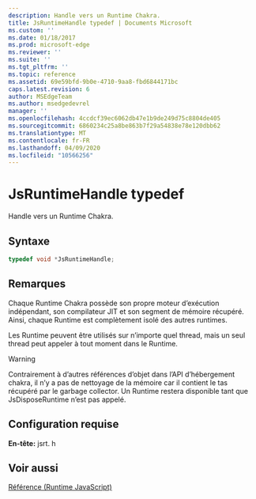 ```yaml
---
description: Handle vers un Runtime Chakra.
title: JsRuntimeHandle typedef | Documents Microsoft
ms.custom: ''
ms.date: 01/18/2017
ms.prod: microsoft-edge
ms.reviewer: ''
ms.suite: ''
ms.tgt_pltfrm: ''
ms.topic: reference
ms.assetid: 69e59bfd-9b0e-4710-9aa8-fbd6844171bc
caps.latest.revision: 6
author: MSEdgeTeam
ms.author: msedgedevrel
manager: ''
ms.openlocfilehash: 4ccdcf39ec6062db47e1b9de249d75c8804de405
ms.sourcegitcommit: 6860234c25a8be863b7f29a54838e78e120dbb62
ms.translationtype: MT
ms.contentlocale: fr-FR
ms.lasthandoff: 04/09/2020
ms.locfileid: "10566256"
---
```

# JsRuntimeHandle typedef
Handle vers un Runtime Chakra.  
  
## Syntaxe  
  
```cpp  
typedef void *JsRuntimeHandle;  
```  
  
## Remarques  
 Chaque Runtime Chakra possède son propre moteur d’exécution indépendant, son compilateur JIT et son segment de mémoire récupéré. Ainsi, chaque Runtime est complètement isolé des autres runtimes.  
  
 Les Runtime peuvent être utilisés sur n’importe quel thread, mais un seul thread peut appeler à tout moment dans le Runtime.  
  
> [!WARNING]
>  Contrairement à d’autres références d’objet dans l’API d’hébergement chakra, il n’y a pas de nettoyage de la mémoire car il contient le tas récupéré par le garbage collector. Un Runtime restera disponible tant que JsDisposeRuntime n’est pas appelé.  
  
## Configuration requise  
 **En-tête:** jsrt. h  
  
## Voir aussi  
 [Référence (Runtime JavaScript)](../chakra-hosting/reference-javascript-runtime.md)